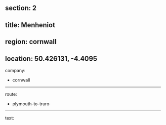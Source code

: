 section: 2
----
title: Menheniot
----
region: cornwall
----
location: 50.426131, -4.4095
----
company:
- cornwall
----
route:
- plymouth-to-truro
----
text:
